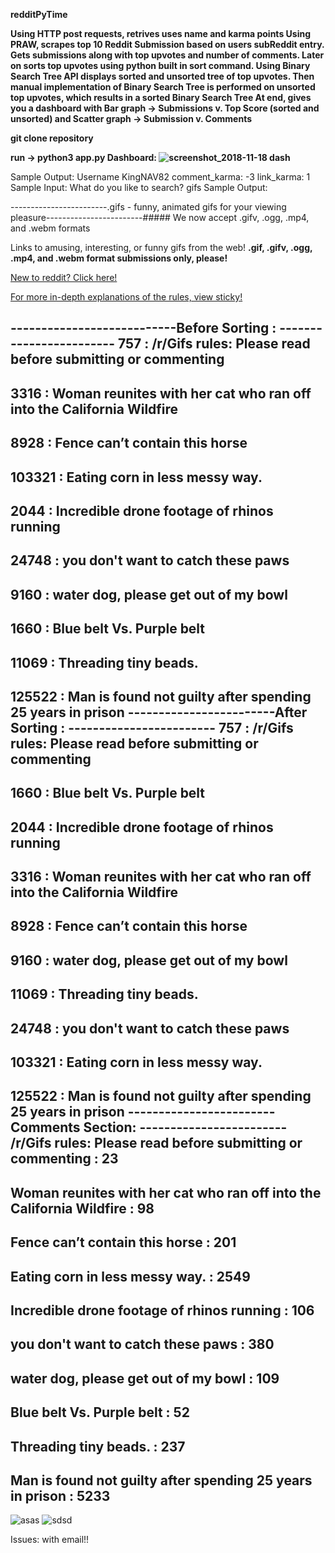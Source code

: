 <strong>
 
redditPyTime

Using HTTP post requests, retrives uses name and karma points
Using PRAW, scrapes top 10 Reddit Submission based on users subReddit entry.
Gets submissions along with top upvotes and number of comments. 
Later on sorts top upvotes using python built in sort command.
Using Binary Search Tree API displays sorted and unsorted tree of top upvotes.
Then manual implementation of Binary Search Tree is performed on unsorted top upvotes, which
results in a sorted Binary Search Tree
At end, gives you a dashboard with Bar graph -> Submissions v. Top Score (sorted and unsorted) and 
Scatter graph -> Submission v. Comments

git clone repository

run -> python3 app.py 
Dashboard:
![screenshot_2018-11-18 dash](https://user-images.githubusercontent.com/30497847/48669141-9ee30300-eac3-11e8-85ff-32f2e3f57def.png)


</strong>
Sample Output:
Username KingNAV82
comment_karma: -3
link_karma: 1
Sample Input:
What do you like to search?
gifs
Sample Output:

------------------------.gifs - funny, animated gifs for your viewing pleasure------------------------##### We now accept .gifv, .ogg, .mp4, and .webm formats

Links to amusing, interesting, or funny gifs from the web! **.gif, .gifv, .ogg, .mp4, and .webm format submissions only, please!**


[New to reddit? Click here!](/wiki/reddit_101)


[For more in-depth explanations of the rules, view sticky!](https://www.reddit.com/r/gifs/comments/3dasau/rgifs_rules_please_read_before_submitting_or/)

---------------------------Before Sorting : ------------------------
757 : /r/Gifs rules: Please read before submitting or commenting
------------------------
3316 : Woman reunites with her cat who ran off into the California Wildfire
------------------------
8928 : Fence can’t contain this horse
------------------------
103321 : Eating corn in less messy way.
------------------------
2044 : Incredible drone footage of rhinos running
------------------------
24748 : you don't want to catch these paws
------------------------
9160 : water dog, please get out of my bowl
------------------------
1660 : Blue belt Vs. Purple belt
------------------------
11069 : Threading tiny beads.
------------------------
125522 : Man is found not guilty after spending 25 years in prison
------------------------After Sorting : ------------------------
757 : /r/Gifs rules: Please read before submitting or commenting
------------------------
1660 : Blue belt Vs. Purple belt
------------------------
2044 : Incredible drone footage of rhinos running
------------------------
3316 : Woman reunites with her cat who ran off into the California Wildfire
------------------------
8928 : Fence can’t contain this horse
------------------------
9160 : water dog, please get out of my bowl
------------------------
11069 : Threading tiny beads.
------------------------
24748 : you don't want to catch these paws
------------------------
103321 : Eating corn in less messy way.
------------------------
125522 : Man is found not guilty after spending 25 years in prison
------------------------Comments Section: ------------------------
/r/Gifs rules: Please read before submitting or commenting : 23
------------------------
Woman reunites with her cat who ran off into the California Wildfire : 98
------------------------
Fence can’t contain this horse : 201
------------------------
Eating corn in less messy way. : 2549
------------------------
Incredible drone footage of rhinos running : 106
------------------------
you don't want to catch these paws : 380
------------------------
water dog, please get out of my bowl : 109
------------------------
Blue belt Vs. Purple belt : 52
------------------------
Threading tiny beads. : 237
------------------------
Man is found not guilty after spending 25 years in prison : 5233
------------------------
![asas](https://user-images.githubusercontent.com/30497847/48972853-d9cfc400-eff8-11e8-8f71-52f5ab36bd73.PNG)
![sdsd](https://user-images.githubusercontent.com/30497847/48972859-e2c09580-eff8-11e8-8ca4-73fef30d8fd2.PNG)

Issues: with email!!
